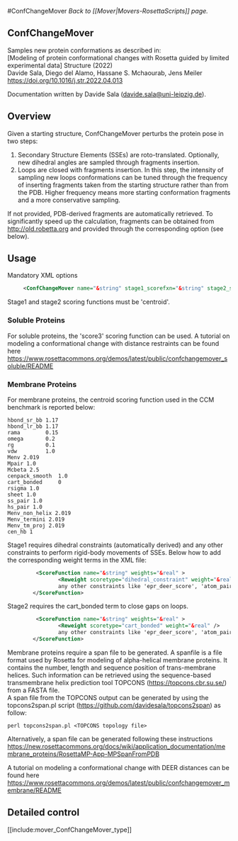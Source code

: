 #ConfChangeMover
*Back to [[Mover|Movers-RosettaScripts]] page.*
## ConfChangeMover

Samples new protein conformations as described in:                     
[Modeling of protein conformational changes with Rosetta guided by limited experimental data] Structure (2022)                                          
Davide Sala, Diego del Alamo, Hassane S. Mchaourab, Jens Meiler
https://doi.org/10.1016/j.str.2022.04.013

Documentation written by Davide Sala (davide.sala@uni-leipzig.de).
## Overview

Given a starting structure, ConfChangeMover perturbs the protein pose in two steps:                                       
1. Secondary Structure Elements (SSEs) are roto-translated. Optionally, new dihedral angles are sampled through fragments insertion.
2. Loops are closed with fragments insertion. In this step, the intensity of sampling new loops conformations can be tuned through the frequency of inserting fragments taken from the starting structure rather than from the PDB. Higher frequency means more starting conformation fragments and a more conservative sampling.                  

If not provided, PDB-derived fragments are automatically retrieved. To significantly speed up the calculation, fragments can be obtained from http://old.robetta.org and provided through the corresponding option (see below).

## Usage 
Mandatory XML options
```xml
     <ConfChangeMover name="&string" stage1_scorefxn="&string" stage2_scorefxn="&string" /> 
```
Stage1 and stage2 scoring functions must be 'centroid'.

### Soluble Proteins
For soluble proteins, the 'score3' scoring function can be used.
A tutorial on modeling a conformational change with distance restraints can be found here https://www.rosettacommons.org/demos/latest/public/confchangemover_soluble/README

### Membrane Proteins
For membrane proteins, the centroid scoring function used in the CCM benchmark is reported below:
```
hbond_sr_bb 1.17
hbond_lr_bb 1.17
rama        0.15
omega       0.2
rg          0.1
vdw         1.0
Menv 2.019
Mpair 1.0
Mcbeta 2.5
cenpack_smooth  1.0
cart_bonded     0
rsigma 1.0
sheet 1.0
ss_pair 1.0
hs_pair 1.0
Menv_non_helix 2.019
Menv_termini 2.019
Menv_tm_proj 2.019
cen_hb 1
```
Stage1 requires dihedral constraints (automatically derived) and any other constraints to perform rigid-body movements of SSEs. Below how to add the corresponding weight terms in the XML file:
```xml
         <ScoreFunction name="&string" weights="&real" >
                <Reweight scoretype="dihedral_constraint" weight="&real" />
                any other constraints like 'epr_deer_score', 'atom_pair_constraint' etc.
        </ScoreFunction>
```
Stage2 requires the cart_bonded term to close gaps on loops.
```xml
         <ScoreFunction name="&string" weights="&real" >
                <Reweight scoretype="cart_bonded" weight="&real" />
                any other constraints like 'epr_deer_score', 'atom_pair_constraint' etc.
        </ScoreFunction>
```

Membrane proteins require a span file to be generated. A spanfile is a file format used by Rosetta for modeling of alpha-helical membrane proteins. It contains the number, length and sequence position of trans-membrane helices. Such information can be retrieved using the sequence-based transmembrane helix prediction tool TOPCONS (https://topcons.cbr.su.se/) from a FASTA file.   
A span file from the TOPCONS output can be generated by using the topcons2span.pl script (https://github.com/davidesala/topcons2span) as follow:
```
perl topcons2span.pl <TOPCONS topology file>
```
Alternatively, a span file can be generated following these instructions https://new.rosettacommons.org/docs/wiki/application_documentation/membrane_proteins/RosettaMP-App-MPSpanFromPDB

A tutorial on modeling a conformational change with DEER distances can be found here 
https://www.rosettacommons.org/demos/latest/public/confchangemover_membrane/README

## Detailed control

[[include:mover_ConfChangeMover_type]]
